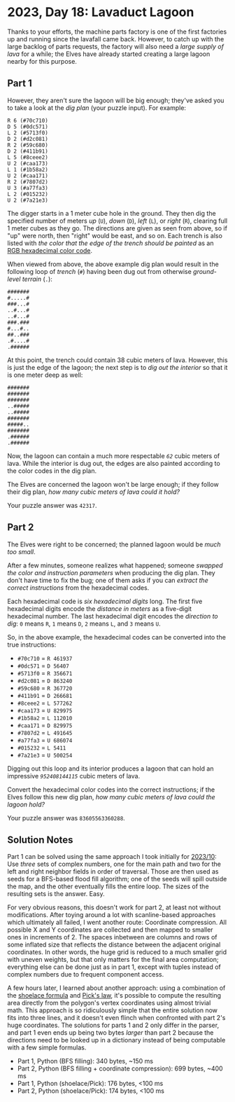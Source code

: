 # 2023, Day 18: Lavaduct Lagoon

Thanks to your efforts, the machine parts factory is one of the first factories up and running since the lavafall came back. However, to catch up with the large backlog of parts requests, the factory will also need a _large supply of lava_ for a while; the Elves have already started creating a large lagoon nearby for this purpose.

## Part 1

However, they aren't sure the lagoon will be big enough; they've asked you to take a look at the _dig plan_ (your puzzle input). For example:

    R 6 (#70c710)
    D 5 (#0dc571)
    L 2 (#5713f0)
    D 2 (#d2c081)
    R 2 (#59c680)
    D 2 (#411b91)
    L 5 (#8ceee2)
    U 2 (#caa173)
    L 1 (#1b58a2)
    U 2 (#caa171)
    R 2 (#7807d2)
    U 3 (#a77fa3)
    L 2 (#015232)
    U 2 (#7a21e3)
    

The digger starts in a 1 meter cube hole in the ground. They then dig the specified number of meters _up_ (`U`), _down_ (`D`), _left_ (`L`), or _right_ (`R`), clearing full 1 meter cubes as they go. The directions are given as seen from above, so if "up" were north, then "right" would be east, and so on. Each trench is also listed with _the color that the edge of the trench should be painted_ as an [RGB hexadecimal color code](https://en.wikipedia.org/wiki/RGB_color_model#Numeric_representations).

When viewed from above, the above example dig plan would result in the following loop of _trench_ (`#`) having been dug out from otherwise _ground-level terrain_ (`.`):

    #######
    #.....#
    ###...#
    ..#...#
    ..#...#
    ###.###
    #...#..
    ##..###
    .#....#
    .######
    

At this point, the trench could contain 38 cubic meters of lava. However, this is just the edge of the lagoon; the next step is to _dig out the interior_ so that it is one meter deep as well:

    #######
    #######
    #######
    ..#####
    ..#####
    #######
    #####..
    #######
    .######
    .######
    

Now, the lagoon can contain a much more respectable _`62`_ cubic meters of lava. While the interior is dug out, the edges are also painted according to the color codes in the dig plan.

The Elves are concerned the lagoon won't be large enough; if they follow their dig plan, _how many cubic meters of lava could it hold?_

Your puzzle answer was `42317`.

## Part 2

The Elves were right to be concerned; the planned lagoon would be _much too small_.

After a few minutes, someone realizes what happened; someone _swapped the color and instruction parameters_ when producing the dig plan. They don't have time to fix the bug; one of them asks if you can _extract the correct instructions_ from the hexadecimal codes.

Each hexadecimal code is _six hexadecimal digits_ long. The first five hexadecimal digits encode the _distance in meters_ as a five-digit hexadecimal number. The last hexadecimal digit encodes the _direction to dig_: `0` means `R`, `1` means `D`, `2` means `L`, and `3` means `U`.

So, in the above example, the hexadecimal codes can be converted into the true instructions:

*   `#70c710` = `R 461937`
*   `#0dc571` = `D 56407`
*   `#5713f0` = `R 356671`
*   `#d2c081` = `D 863240`
*   `#59c680` = `R 367720`
*   `#411b91` = `D 266681`
*   `#8ceee2` = `L 577262`
*   `#caa173` = `U 829975`
*   `#1b58a2` = `L 112010`
*   `#caa171` = `D 829975`
*   `#7807d2` = `L 491645`
*   `#a77fa3` = `U 686074`
*   `#015232` = `L 5411`
*   `#7a21e3` = `U 500254`

Digging out this loop and its interior produces a lagoon that can hold an impressive _`952408144115`_ cubic meters of lava.

Convert the hexadecimal color codes into the correct instructions; if the Elves follow this new dig plan, _how many cubic meters of lava could the lagoon hold?_

Your puzzle answer was `83605563360288`.

## Solution Notes

Part 1 can be solved using the same approach I took initially for [2023/10](../10): Use *three* sets of complex numbers, one for the main path and two for the left and right neighbor fields in order of traversal. Those are then used as seeds for a BFS-based flood fill algorithm; one of the seeds will spill outside the map, and the other eventually fills the entire loop. The sizes of the resulting sets is the answer. Easy.

For very obvious reasons, this doesn't work for part 2, at least not without modifications. After toying around a lot with scanline-based approaches which ultimately all failed, I went another route: Coordinate compression. All possible X and Y coordinates are collected and then mapped to smaller ones in increments of 2. The spaces inbetween are columns and rows of some inflated size that reflects the distance between the adjacent original coordinates. In other words, the huge grid is reduced to a much smaller grid with uneven weights, but that only matters for the final area computation; everything else can be done just as in part 1, except with tuples instead of complex numbers due to frequent component access.

A few hours later, I learned about another approach: using a combination of the [shoelace formula](https://en.wikipedia.org/wiki/Shoelace_formula) and [Pick's law](https://en.wikipedia.org/wiki/Pick%27s_theorem), it's possible to compute the resulting area directly from the polygon's vertex coordinates using almost trivial math. This approach is so ridiculously simple that the entire solution now fits into three lines, and it doesn't even flinch when confronted with part 2's huge coordinates. The solutions for parts 1 and 2 only differ in the parser, and part 1 even ends up being two bytes _larger_ than part 2 because the directions need to be looked up in a dictionary instead of being computable with a few simple formulas.

* Part 1, Python (BFS filling): 340 bytes, ~150 ms
* Part 2, Python (BFS filling + coordinate compression): 699 bytes, ~400 ms
* Part 1, Python (shoelace/Pick): 176 bytes, <100 ms
* Part 2, Python (shoelace/Pick): 174 bytes, <100 ms
